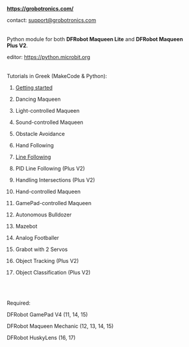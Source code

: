 **https://grobotronics.com/**

contact: support@grobotronics.com
<br> <br> <br>
Python module for both **DFRobot Maqueen Lite** and **DFRobot Maqueen Plus V2**.

editor: https://python.microbit.org
<br> <br> <br>
Tutorials in Greek (MakeCode & Python):

1. [Getting started](https://blog.grobotronics.com/?p=3251)

2. Dancing Maqueen

3. Light-controlled Maqueen

4. Sound-controlled Maqueen

5. Obstacle Avoidance

6. Hand Following

7. [Line Following](https://blog.grobotronics.com/?p=3327)

8. PID Line Following (Plus V2)

9. Handling Intersections (Plus V2)

10. Hand-controlled Maqueen

11. GamePad-controlled Maqueen

12. Autonomous Bulldozer

13. Mazebot

14. Analog Footballer

15. Grabot with 2 Servos

16. Object Tracking (Plus V2)

17. Object Classification (Plus V2)

<br> <br> <br>
Required:

DFRobot GamePad V4 (11, 14, 15)

DFRobot Maqueen Mechanic (12, 13, 14, 15)

DFRobot HuskyLens (16, 17)








